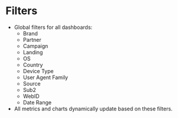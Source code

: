 # Filters

- Global filters for all dashboards:
  - Brand
  - Partner
  - Campaign
  - Landing
  - OS
  - Country
  - Device Type
  - User Agent Family
  - Source
  - Sub2
  - WebID
  - Date Range
- All metrics and charts dynamically update based on these filters.
